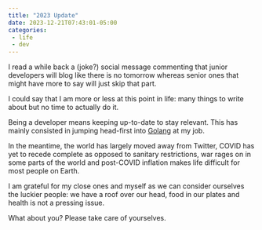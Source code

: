 ```yaml
---
title: "2023 Update"
date: 2023-12-21T07:43:01-05:00
categories:
 - life
 - dev
---
```


I read a while back a (joke?) social message commenting that junior developers will blog like there is no tomorrow
whereas senior ones that might have more to say will just skip that part.

I could say that I am more or less at this point in life: many things to write about but no time to actually do it.

Being a developer means keeping up-to-date to stay relevant. This has mainly consisted in jumping head-first into
[Golang](https://go.dev) at my job.

In the meantime, the world has largely moved away from Twitter, COVID has yet to recede complete as opposed to
sanitary restrictions, war rages on in some parts of the world and post-COVID inflation makes life difficult for
most people on Earth.

I am grateful for my close ones and myself as we can consider ourselves the luckier people: we have a roof over our
head, food in our plates and health is not a pressing issue.

What about you? Please take care of yourselves.
